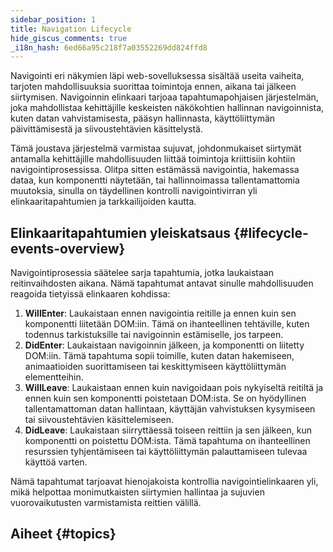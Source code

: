 ```yaml
---
sidebar_position: 1
title: Navigation Lifecycle
hide_giscus_comments: true
_i18n_hash: 6ed66a95c218f7a03552269dd824ffd8
---
```

Navigointi eri näkymien läpi web-sovelluksessa sisältää useita vaiheita, tarjoten mahdollisuuksia suorittaa toimintoja ennen, aikana tai jälkeen siirtymisen. Navigoinnin elinkaari tarjoaa tapahtumapohjaisen järjestelmän, joka mahdollistaa kehittäjille keskeisten näkökohtien hallinnan navigoinnista, kuten datan vahvistamisesta, pääsyn hallinnasta, käyttöliittymän päivittämisestä ja siivoustehtävien käsittelystä.

Tämä joustava järjestelmä varmistaa sujuvat, johdonmukaiset siirtymät antamalla kehittäjille mahdollisuuden liittää toimintoja kriittisiin kohtiin navigointiprosessissa. Olitpa sitten estämässä navigointia, hakemassa dataa, kun komponentti näytetään, tai hallinnoimassa tallentamattomia muutoksia, sinulla on täydellinen kontrolli navigointivirran yli elinkaaritapahtumien ja tarkkailijoiden kautta.

## Elinkaaritapahtumien yleiskatsaus {#lifecycle-events-overview}

Navigointiprosessia säätelee sarja tapahtumia, jotka laukaistaan ​​reitinvaihdosten aikana. Nämä tapahtumat antavat sinulle mahdollisuuden reagoida tietyissä elinkaaren kohdissa:

1. **WillEnter**: Laukaistaan ennen navigointia reitille ja ennen kuin sen komponentti liitetään DOM:iin. Tämä on ihanteellinen tehtäville, kuten todennus tarkistuksille tai navigoinnin estämiselle, jos tarpeen.
2. **DidEnter**: Laukaistaan navigoinnin jälkeen, ja komponentti on liitetty DOM:iin. Tämä tapahtuma sopii toimille, kuten datan hakemiseen, animaatioiden suorittamiseen tai keskittymiseen käyttöliittymän elementteihin.
3. **WillLeave**: Laukaistaan ennen kuin navigoidaan pois nykyiseltä reitiltä ja ennen kuin sen komponentti poistetaan DOM:ista. Se on hyödyllinen tallentamattoman datan hallintaan, käyttäjän vahvistuksen kysymiseen tai siivoustehtävien käsittelemiseen.
4. **DidLeave**: Laukaistaan siirryttäessä toiseen reittiin ja sen jälkeen, kun komponentti on poistettu DOM:ista. Tämä tapahtuma on ihanteellinen resurssien tyhjentämiseen tai käyttöliittymän palauttamiseen tulevaa käyttöä varten.

Nämä tapahtumat tarjoavat hienojakoista kontrollia navigointielinkaaren yli, mikä helpottaa monimutkaisten siirtymien hallintaa ja sujuvien vuorovaikutusten varmistamista reittien välillä.

## Aiheet {#topics}

<DocCardList className="topics-section" />
